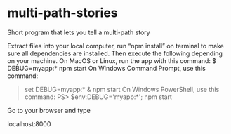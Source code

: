 # multi-path-stories
Short program that lets you tell a multi-path story

Extract files into your local computer, run “npm install” on terminal to make sure all dependencies are installed. Then execute the following depending on your machine. 
On MacOS or Linux, run the app with this command:
$ DEBUG=myapp:* npm start
On Windows Command Prompt, use this command:
> set DEBUG=myapp:* & npm start
On Windows PowerShell, use this command:
PS> $env:DEBUG='myapp:*'; npm start

Go to your browser and type 

localhost:8000
